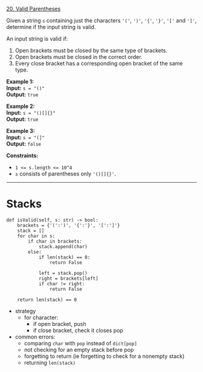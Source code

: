 [20. Valid Parentheses](https://leetcode.com/problems/valid-parentheses/)

Given a string `s` containing just the characters `'('`, `')'`, `'{'`, `'}'`, `'['` and `']'`, determine if the input string is valid.

An input string is valid if:

1. Open brackets must be closed by the same type of brackets.
2. Open brackets must be closed in the correct order.
3. Every close bracket has a corresponding open bracket of the same type.

**Example 1:**  
**Input:** `s = "()"`  
**Output:** `true`  

**Example 2:**  
**Input:** `s = "()[]{}"`  
**Output:** `true`  

**Example 3:**  
**Input:** `s = "(]"`  
**Output:** `false`  

**Constraints:**
- `1 <= s.length <= 10^4`
- `s` consists of parentheses only `'()[]{}'`.

---

# Stacks

```
def isValid(self, s: str) -> bool:
    brackets = {'(':')', '{':'}', '[':']'}
    stack = []
    for char in s:
        if char in brackets:
            stack.append(char)
        else:
            if len(stack) == 0:
                return False

			left = stack.pop()
			right = brackets[left]
            if char != right:
                return False
                
    return len(stack) == 0
```

- strategy
	- for character:
		- if open bracket, push
		- if close bracket, check it closes pop
- common errors:
	- comparing `char` with `pop` instead of `dict[pop]`
	- not checking for an empty stack before pop
	- forgetting to return (ie forgetting to check for a nonempty stack)
	- returning `len(stack)`